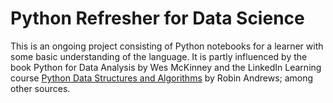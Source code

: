 # Python Refresher for Data Science

This is an ongoing project consisting of Python notebooks for a learner with some basic understanding of the language. It is partly influenced by the book Python for Data Analysis by Wes McKinney and the LinkedIn Learning course [Python Data Structures and Algorithms](https://www.linkedin.com/learning/python-data-structures-and-algorithms?u=2359714) by Robin Andrews; among other sources.
